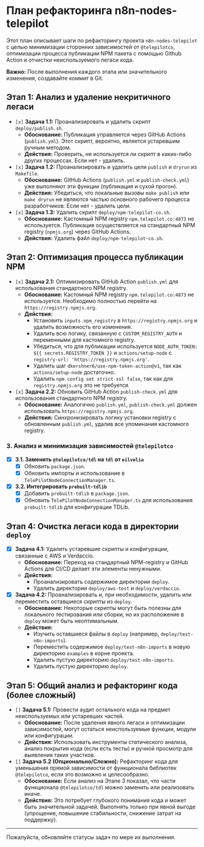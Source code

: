 # План рефакторинга n8n-nodes-telepilot

Этот план описывает шаги по рефакторингу проекта `n8n-nodes-telepilot` с целью минимизации сторонних зависимостей от `@telepilotco`, оптимизации процесса публикации NPM пакета с помощью Github Action и отчистки неиспользуемого легаси кода.

**Важно:** После выполнения каждого этапа или значительного изменения, создавайте коммит в Git.

## Этап 1: Анализ и удаление некритичного легаси

*   `[x]` **Задача 1.1:** Проанализировать и удалить скрипт `deploy/publish.sh`.
    *   **Обоснование:** Публикация управляется через GitHub Actions (`publish.yml`). Этот скрипт, вероятно, является устаревшим ручным методом.
    *   **Действия:** Проверить, не используется ли скрипт в каких-либо других процессах. Если нет - удалить.
*   `[x]` **Задача 1.2:** Проанализировать и удалить цели `publish` и `dryrun` из `Makefile`.
    *   **Обоснование:** GitHub Actions (`publish.yml` и `publish-check.yml`) уже выполняют эти функции (публикация и сухой прогон).
    *   **Действия:** Убедиться, что локальные вызовы `make publish` или `make dryrun` не являются частью основного рабочего процесса разработчиков. Если нет - удалить цели.
*   `[x]` **Задача 1.3:** Удалить скрипт `deploy/npm-telepilot-co.sh`.
    *   **Обоснование:** Кастомный NPM registry `npm.telepilot.co:4873` не используется. Публикация осуществляется на стандартный NPM registry (`npmjs.org`) через GitHub Actions.
    *   **Действия:** Удалить файл `deploy/npm-telepilot-co.sh`.

## Этап 2: Оптимизация процесса публикации NPM

*   `[x]` **Задача 2.1:** Оптимизировать GitHub Action `publish.yml` для использования стандартного NPM registry.
    *   **Обоснование:** Кастомный NPM registry `npm.telepilot.co:4873` не используется. Необходимо полностью перейти на `https://registry.npmjs.org`.
    *   **Действия:** 
        *   Установить `inputs.npm_registry` в `https://registry.npmjs.org` и удалить возможность его изменения.
        *   Удалить всю логику, связанную с `CUSTOM_REGISTRY_AUTH` и переменными для кастомного registry.
        *   Убедиться, что для публикации используется `NODE_AUTH_TOKEN: ${{ secrets.REGISTRY_TOKEN }}` и `actions/setup-node` с `registry-url: 'https://registry.npmjs.org'`.
        *   Удалить шаг `dkershner6/use-npm-token-action@v1`, так как `actions/setup-node` достаточно.
        *   Удалить `npm config set strict-ssl false`, так как для `registry.npmjs.org` это не требуется.
*   `[x]` **Задача 2.2:** Обновить GitHub Action `publish-check.yml` для использования стандартного NPM registry.
    *   **Обоснование:** Аналогично `publish.yml`, `publish-check.yml` должен использовать `https://registry.npmjs.org`.
    *   **Действия:** Синхронизировать логику установки registry с обновленным `publish.yml`, удалив все упоминания кастомного registry.

### 3. Анализ и минимизация зависимостей `@telepilotco`
- [x] **3.1. Заменить `@telepilotco/tdl` на `tdl` от `eilvelia`**
    - [x] Обновить `package.json`.
    - [x] Обновить импорты и использование в `TelePilotNodeConnectionManager.ts`.
- [x] **3.2. Интегрировать `prebuilt-tdlib`**
    - [x] Добавить `prebuilt-tdlib` в `package.json`.
    - [x] Обновить `TelePilotNodeConnectionManager.ts` для использования `prebuilt-tdlib` для конфигурации TDLib.

## Этап 4: Очистка легаси кода в директории `deploy`

*   [x] **Задача 4.1:** Удалить устаревшие скрипты и конфигурации, связанные с AWS и Verdaccio.
    *   **Обоснование:** Переход на стандартный NPM-registry и GitHub Actions для CI/CD делает эти элементы ненужными.
    *   **Действия:** 
        *   Проанализировать содержимое директории `deploy`.
        *   Удалить директории `deploy/aws-test` и `deploy/verdaccio`.
*   [x] **Задача 4.2:** Проанализировать и, при необходимости, удалить или переместить оставшиеся скрипты из `deploy`.
    *   **Обоснование:** Некоторые скрипты могут быть полезны для локального тестирования или сборки, но их расположение в `deploy` может быть неоптимальным.
    *   **Действия:** 
        *   Изучить оставшиеся файлы в `deploy` (например, `deploy/test-n8n-imports`).
        *   Переместить содержимое `deploy/test-n8n-imports` в новую директорию `examples` в корне проекта.
        *   Удалить пустую директорию `deploy/test-n8n-imports`.
        *   Удалить пустую директорию `deploy`.

## Этап 5: Общий анализ и рефакторинг кода (более сложный)

*   `[]` **Задача 5.1:** Провести аудит остального кода на предмет неиспользуемых или устаревших частей.
    *   **Обоснование:** После удаления явного легаси и оптимизации зависимостей, могут остаться неиспользуемые функции, модули или конфигурации.
    *   **Действия:** Использовать инструменты статического анализа, анализ покрытия кода (если есть тесты) и ручной просмотр для выявления таких участков.
*   `[]` **Задача 5.2 (Опционально/Сложно):** Рефакторинг кода для уменьшения прямой зависимости от функционала библиотек `@telepilotco`, если это возможно и целесообразно.
    *   **Обоснование:** Если анализ на Этапе 3 показал, что части функционала `@telepilotco/tdl` можно заменить или реализовать иначе.
    *   **Действия:** Это потребует глубокого понимания кода и может быть значительной задачей. Выполнять только при явной выгоде (упрощение, повышение стабильности, снижение затрат на поддержку).

---
Пожалуйста, обновляйте статусы задач по мере их выполнения.
